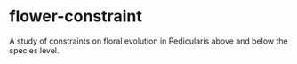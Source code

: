 # flower-constraint
A study of constraints on floral evolution in Pedicularis above and below the species level. 
